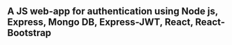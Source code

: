 ## A JS web-app for authentication using Node js, Express, Mongo DB, Express-JWT, React, React-Bootstrap